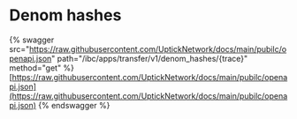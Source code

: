 # Denom hashes

{% swagger src="https://raw.githubusercontent.com/UptickNetwork/docs/main/pubilc/openapi.json" path="/ibc/apps/transfer/v1/denom_hashes/{trace}" method="get" %}
[https://raw.githubusercontent.com/UptickNetwork/docs/main/pubilc/openapi.json](https://raw.githubusercontent.com/UptickNetwork/docs/main/pubilc/openapi.json)
{% endswagger %}
